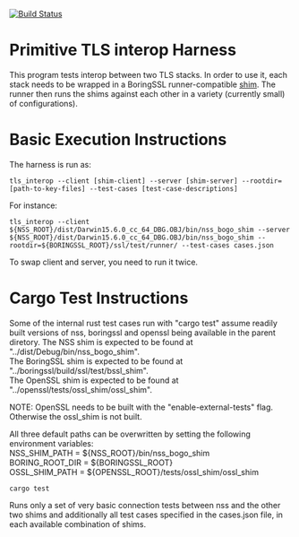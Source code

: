 
[![Build Status](https://travis-ci.org/jallmann/tls-interop.svg?branch=master)](https://travis-ci.org/jallmann/tls-interop)

Primitive TLS interop Harness
=============================

This program tests interop between two TLS stacks. In order to use it,
each stack needs to be wrapped in a BoringSSL runner-compatible
[shim](https://boringssl.googlesource.com/boringssl/+/master/ssl/test/PORTING.md).
The runner then runs the shims against each other in a variety (currently small)
of configurations).


Basic Execution Instructions
============================
The harness is run as:

```
tls_interop --client [shim-client] --server [shim-server] --rootdir=[path-to-key-files] --test-cases [test-case-descriptions]
```
For instance:

```
tls_interop --client ${NSS_ROOT}/dist/Darwin15.6.0_cc_64_DBG.OBJ/bin/nss_bogo_shim --server ${NSS_ROOT}/dist/Darwin15.6.0_cc_64_DBG.OBJ/bin/nss_bogo_shim --rootdir=${BORINGSSL_ROOT}/ssl/test/runner/ --test-cases cases.json
```

To swap client and server, you need to run it twice.


Cargo Test Instructions
============================
Some of the internal rust test cases run with "cargo test" assume readily built
versions of nss, boringssl and openssl being available in the parent diretory.
The NSS shim is expected to be found at "../dist/Debug/bin/nss_bogo_shim".  
The BoringSSL shim is expected to be found at "../boringssl/build/ssl/test/bssl_shim".  
The OpenSSL shim is expected to be found at "../openssl/tests/ossl_shim/ossl_shim".

NOTE: OpenSSL needs to be built with the "enable-external-tests" flag. Otherwise
the ossl_shim is not built.

All three default paths can be overwritten by setting the following environment variables:  
NSS_SHIM_PATH = ${NSS_ROOT}/bin/nss_bogo_shim  
BORING_ROOT_DIR = ${BORINGSSL_ROOT}  
OSSL_SHIM_PATH = ${OPENSSL_ROOT}/tests/ossl_shim/ossl_shim  

```
cargo test
```
Runs only a set of very basic connection tests between nss and the other two 
shims and additionally all test cases specified in the cases.json file, in each 
available combination of shims.
